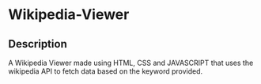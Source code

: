 # Wikipedia-Viewer
## Description
A Wikipedia Viewer made using HTML, CSS and JAVASCRIPT that uses the wikipedia API to fetch data based on the keyword provided.

